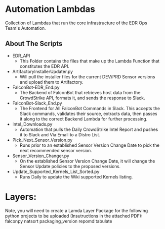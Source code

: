 # Automation Lambdas

Collection of Lambdas that run the core infrastructure of the EDR Ops Team's Automation.

## About The Scripts

- EDR_API  
  - This Folder contains the files that make up the Lambda Function that constitutes the EDR API.  
- ArtifactoryInstallerUpdater.py  
  - Will pull the installer files for the current DEV/PRD Sensor versions and upload them to Artifactory.  
- FalconBot-EDR_End.py  
  - The Backend of FalconBot that retrieves host data from the CrowdStrike API, formats it, and sends the response to Slack.  
- FalconBot-Slack_End.py  
  - The Frontend for All FalconBot Commands in Slack. This accepts the Slack commands, validates their source, extracts data, then passes it along to the correct Backend Lambda for further processing.  
- Intel_Downloads.py  
  - Automation that pulls the Daily CrowdStrike Intel Report and pushes it to Slack and Via Email to a Distro List.  
- Pick_Next_Sensor_Version.py  
  - Runs prior to an established Sensor Version Change Date to pick the next recommended sensor version.  
- Sensor_Version_Changer.py  
  - On the established Sensor Version Change Date, it will change the Sensor Update policies to the proposed versions.  
- Update_Supported_Kernels_List_Sorted.py  
  - Runs Daily to update the Wiki supported Kernels listing.



# Layers:
Note, you will need to create a Lamda Layer Package for the following python projects to be uploaded (Insutructions in the attached PDF):  
falconpy
natsort
packaging_version
repomd
tabulate